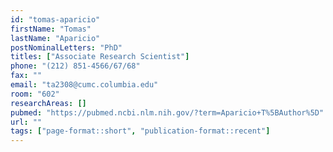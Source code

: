 ```yaml
---
id: "tomas-aparicio"
firstName: "Tomas"
lastName: "Aparicio"
postNominalLetters: "PhD"
titles: ["Associate Research Scientist"]
phone: "(212) 851-4566/67/68"
fax: ""
email: "ta2308@cumc.columbia.edu"
room: "602"
researchAreas: []
pubmed: "https://pubmed.ncbi.nlm.nih.gov/?term=Aparicio+T%5BAuthor%5D"
url: ""
tags: ["page-format::short", "publication-format::recent"]
---
```

